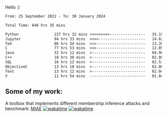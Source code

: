Hello :)


<!--START_SECTION:waka-->

```txt
From: 25 September 2022 - To: 30 January 2024

Total Time: 646 hrs 35 mins

Python                227 hrs 32 mins >>>>>>>>>----------------   35.19 %
Jupyter               94 hrs 33 mins  >>>>---------------------   14.62 %
TeX                   86 hrs 34 mins  >>>----------------------   13.39 %
C                     77 hrs 53 mins  >>>----------------------   12.05 %
Java                  32 hrs 12 mins  >------------------------   04.98 %
C++                   18 hrs 38 mins  >------------------------   02.88 %
SQL                   16 hrs 12 mins  >------------------------   02.51 %
ObjectiveC            13 hrs 18 mins  >------------------------   02.06 %
Text                  13 hrs 12 mins  >------------------------   02.04 %
V                     11 hrs 54 mins  -------------------------   01.84 %
```

<!--END_SECTION:waka-->

## Some of my work: 

A toolbox that implements different membership inference attacks and benchmark: [MIAE](https://github.com/RPI-DSPlab) [![wakatime](https://wakatime.com/badge/user/18ac89f5-baf8-49e6-a5ee-d9272435ce3a/project/3e6541fd-578f-4d9d-9080-f2a42b2d10e1.svg)](https://wakatime.com/badge/user/18ac89f5-baf8-49e6-a5ee-d9272435ce3a/project/3e6541fd-578f-4d9d-9080-f2a42b2d10e1) [![wakatime](https://wakatime.com/badge/user/18ac89f5-baf8-49e6-a5ee-d9272435ce3a/project/5d5826e9-c6d6-4d86-8b00-0d1608c5f167.svg)](https://wakatime.com/badge/user/18ac89f5-baf8-49e6-a5ee-d9272435ce3a/project/5d5826e9-c6d6-4d86-8b00-0d1608c5f167)

